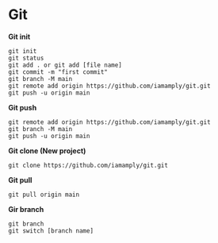 # Git
**Git init**
````
git init
git status
git add . or git add [file name]
git commit -m "first commit"
git branch -M main
git remote add origin https://github.com/iamamply/git.git
git push -u origin main
````

**Git push**
````
git remote add origin https://github.com/iamamply/git.git
git branch -M main
git push -u origin main
````

**Git clone (New project)**
````
git clone https://github.com/iamamply/git.git
````

**Git pull**
````
git pull origin main
````

**Gir branch**
````
git branch
git switch [branch name]
````
